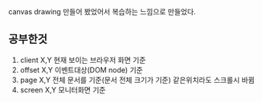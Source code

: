 canvas drawing 만들어 봤었어서
복습하는 느낌으로 만들었다.

## 공부한것

1. client X,Y
   현재 보이는 브라우저 화면 기준
2. offset X,Y
   이벤트대상(DOM node) 기준
3. page X,Y
   전체 문서를 기준(문서 전체 크기가 기준)
   같은위치라도 스크롤시 바뀜
4. screen X,Y
   모니터화면 기준
